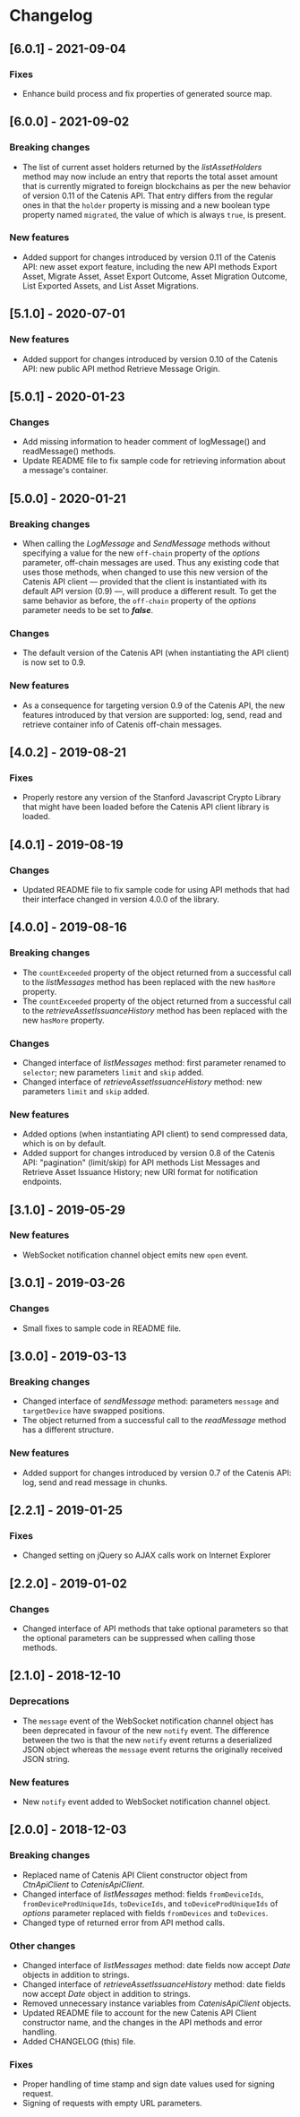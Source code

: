 # Changelog

## [6.0.1] - 2021-09-04

### Fixes
- Enhance build process and fix properties of generated source map.

## [6.0.0] - 2021-09-02

### Breaking changes
- The list of current asset holders returned by the *listAssetHolders* method may now include an entry that reports the
  total asset amount that is currently migrated to foreign blockchains as per the new behavior of version 0.11 of the
  Catenis API. That entry differs from the regular ones in that the `holder` property is missing and a new boolean type
  property named `migrated`, the value of which is always `true`, is present.

### New features
- Added support for changes introduced by version 0.11 of the Catenis API: new asset export feature, including the new
 API methods Export Asset, Migrate Asset, Asset Export Outcome, Asset Migration Outcome, List Exported Assets, and
 List Asset Migrations.

## [5.1.0] - 2020-07-01

### New features
- Added support for changes introduced by version 0.10 of the Catenis API: new public API method Retrieve
 Message Origin.

## [5.0.1] - 2020-01-23

### Changes
- Add missing information to header comment of logMessage() and readMessage() methods.
- Update README file to fix sample code for retrieving information about a message's container.

## [5.0.0] - 2020-01-21

### Breaking changes
- When calling the *LogMessage* and *SendMessage* methods without specifying a value for the new `off-chain` property of
 the *options* parameter, off-chain messages are used. Thus any existing code that uses those methods, when changed to
 use this new version of the Catenis API client — provided that the client is instantiated with its default API version
 (0.9) —, will produce a different result. To get the same behavior as before, the `off-chain` property of the *options*
 parameter needs to be set to ***false***.

### Changes
- The default version of the Catenis API (when instantiating the API client) is now set to 0.9.

### New features
- As a consequence for targeting version 0.9 of the Catenis API, the new features introduced by that version
 are supported: log, send, read and retrieve container info of Catenis off-chain messages.

## [4.0.2] - 2019-08-21

### Fixes
- Properly restore any version of the Stanford Javascript Crypto Library that might have been loaded before the Catenis
 API client library is loaded.

## [4.0.1] - 2019-08-19

### Changes
- Updated README file to fix sample code for using API methods that had their interface changed in version 4.0.0 of the library.

## [4.0.0] - 2019-08-16

### Breaking changes
- The `countExceeded` property of the object returned from a successful call to the *listMessages* method has been
 replaced with the new `hasMore` property.
- The `countExceeded` property of the object returned from a successful call to the *retrieveAssetIssuanceHistory*
 method has been replaced with the new `hasMore` property.

### Changes
- Changed interface of *listMessages* method: first parameter renamed to `selector`; new parameters `limit` and `skip` added.
- Changed interface of *retrieveAssetIssuanceHistory* method: new parameters `limit` and `skip` added.

### New features
- Added options (when instantiating API client) to send compressed data, which is on by default.
- Added support for changes introduced by version 0.8 of the Catenis API: "pagination" (limit/skip) for API
 methods List Messages and Retrieve Asset Issuance History; new URI format for notification endpoints.

## [3.1.0] - 2019-05-29

### New features
- WebSocket notification channel object emits new `open` event.

## [3.0.1] - 2019-03-26

### Changes
- Small fixes to sample code in README file.

## [3.0.0] - 2019-03-13

### Breaking changes
- Changed interface of *sendMessage* method: parameters `message` and `targetDevice` have swapped positions.
- The object returned from a successful call to the *readMessage* method has a different structure.

### New features
- Added support for changes introduced by version 0.7 of the Catenis API: log, send and read message in chunks.

## [2.2.1] - 2019-01-25

### Fixes
- Changed setting on jQuery so AJAX calls work on Internet Explorer

## [2.2.0] - 2019-01-02

### Changes
- Changed interface of API methods that take optional parameters so that the optional parameters can be suppressed when
 calling those methods.

## [2.1.0] - 2018-12-10

### Deprecations
- The `message` event of the WebSocket notification channel object has been deprecated in favour of the new `notify`
 event. The difference between the two is that the new `notify` event returns a deserialized JSON object whereas the
 `message` event returns the originally received JSON string.

### New features
- New `notify` event added to WebSocket notification channel object.

## [2.0.0] - 2018-12-03

### Breaking changes
- Replaced name of Catenis API Client constructor object from *CtnApiClient* to *CatenisApiClient*.
- Changed interface of *listMessages* method: fields `fromDeviceIds`, `fromDeviceProdUniqueIds`, `toDeviceIds`,
 and `toDeviceProdUniqueIds` of *options* parameter replaced with fields `fromDevices` and `toDevices`.
- Changed type of returned error from API method calls.

### Other changes
- Changed interface of *listMessages* method: date fields now accept *Date* objects in addition to strings.
- Changed interface of *retrieveAssetIssuanceHistory* method: date fields now accept *Date* object in addition to
 strings.
- Removed unnecessary instance variables from *CatenisApiClient* objects.
- Updated README file to account for the new Catenis API Client constructor name, and the changes in the API methods and error handling.
- Added CHANGELOG (this) file.

### Fixes
- Proper handling of time stamp and sign date values used for signing request.
- Signing of requests with empty URL parameters.

